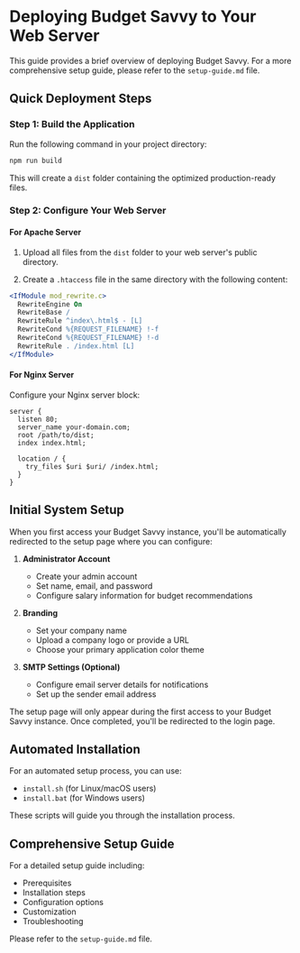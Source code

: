 
# Deploying Budget Savvy to Your Web Server

This guide provides a brief overview of deploying Budget Savvy. For a more comprehensive setup guide, please refer to the `setup-guide.md` file.

## Quick Deployment Steps

### Step 1: Build the Application

Run the following command in your project directory:

```bash
npm run build
```

This will create a `dist` folder containing the optimized production-ready files.

### Step 2: Configure Your Web Server

#### For Apache Server

1. Upload all files from the `dist` folder to your web server's public directory.

2. Create a `.htaccess` file in the same directory with the following content:

```apache
<IfModule mod_rewrite.c>
  RewriteEngine On
  RewriteBase /
  RewriteRule ^index\.html$ - [L]
  RewriteCond %{REQUEST_FILENAME} !-f
  RewriteCond %{REQUEST_FILENAME} !-d
  RewriteRule . /index.html [L]
</IfModule>
```

#### For Nginx Server

Configure your Nginx server block:

```nginx
server {
  listen 80;
  server_name your-domain.com;
  root /path/to/dist;
  index index.html;

  location / {
    try_files $uri $uri/ /index.html;
  }
}
```

## Initial System Setup

When you first access your Budget Savvy instance, you'll be automatically redirected to the setup page where you can configure:

1. **Administrator Account**
   - Create your admin account
   - Set name, email, and password
   - Configure salary information for budget recommendations

2. **Branding**
   - Set your company name
   - Upload a company logo or provide a URL
   - Choose your primary application color theme

3. **SMTP Settings (Optional)**
   - Configure email server details for notifications
   - Set up the sender email address

The setup page will only appear during the first access to your Budget Savvy instance. Once completed, you'll be redirected to the login page.

## Automated Installation

For an automated setup process, you can use:

- `install.sh` (for Linux/macOS users)
- `install.bat` (for Windows users)

These scripts will guide you through the installation process.

## Comprehensive Setup Guide

For a detailed setup guide including:
- Prerequisites
- Installation steps
- Configuration options
- Customization
- Troubleshooting

Please refer to the `setup-guide.md` file.
